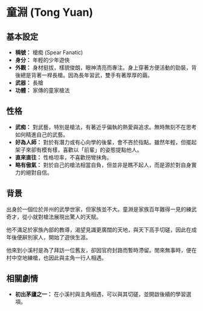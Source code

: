 # 童淵 (Tong Yuan)

## 基本設定

*   **稱號：** 槍痴 (Spear Fanatic)
*   **身分：** 年輕的少年遊俠
*   **外觀：** 身材挺拔，樣貌俊朗，眼神清亮而專注。身上穿著方便活動的勁裝，背後總是背著一桿長槍。因為長年習武，雙手有著厚厚的繭。
*   **武器：** 長槍
*   **功體：** 家傳的童家槍法

## 性格

*   **武痴：** 對武藝，特別是槍法，有著近乎偏執的熱愛與追求。無時無刻不在思考如何精進自己的武藝。
*   **好為人師：** 對於有潛力或有心向學的後輩，會不吝於指點。雖然年輕，但擺起架子來卻有模有樣，喜歡以「前輩」的姿態提點他人。
*   **直來直往：** 性格坦率，不喜歡拐彎抹角。
*   **略有傲氣：** 對於自己的槍法相當自負，但並非是瞧不起人，而是源於對自身實力的絕對自信。

## 背景

出身於一個位於并州的武學世家，但家族並不大。童淵是家族百年難得一見的練武奇才，從小就對槍法展現出驚人的天賦。

他不滿足於家族內部的教導，渴望見識更廣闊的天地，與天下高手切磋，因此在成年後便辭別家人，開始了遊俠生涯。

他來到小溪村是為了拜訪一位舊友，卻因官府封路而暫時滯留。閒來無事時，便在村中空地練槍，也因此與主角一行人相遇。

## 相關劇情

*   **初出茅廬之一：** 在小溪村與主角相遇，可以與其切磋，並開啟後續的學習選項。 